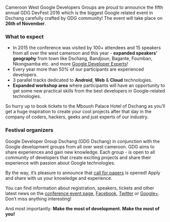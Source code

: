 Cameroon West Google Developers Groups are proud to announce the fifth annual GDG DevFest 2016 which is the biggest Google related event in Dschang carefully crafted by GDG community! The event will take place on **26th of November**.

### What to expect

* In 2015 the conference was visited by 100+ attendees and 15 speakers from all over the west cameroon and this year -  **expanded speakers’ geography** from town like Dschang, Bandjoun, Bagante, Foumban, Nkongsamba etc. and more [Google Developer Experts](https://developers.google.com/experts/about)!
* Every year more than 50% of our participants are experienced developers.
* 3 parallel tracks dedicated to **Android**, **Web** & **Cloud** technologies.
* **Expanded workshop area** where participants will have an opportunity to get some new practical skills from the best developers in Google-related technologies.

So hurry up to book tickets to the Mbouoh Palace Hotel of Dschang as you’ll get a huge inspiration to create your cool projects after that day in the company of coders, hackers, geeks and just experts of our industry.

### Festival organizers

Google Developer Group Dschang (GDG Dschang) in conjunction with the Google development groups from all over west cameroon. GDG aims to share experiences and gain new knowledge. Each group - is open to all community of developers that create exciting projects and share their experience with passion about Google technologies.

By the way, it’s pleasure to announce that [call for papers](https://plus.google.com/events/cjchmpkpooi2mico16mh5ora03k) is opened! Apply and share with us your knowledge and experience.

You can find information about registration, speakers, tickets and other latest news on the [conference event page](https://plus.google.com/events/cjchmpkpooi2mico16mh5ora03k), [Facebook](ttps://www.facebook.com/GDGDschang), [Twitter](https://twitter.com/GDGDschang) or [Google+](https://plus.google.com/101390700541925663340). Don’t miss anything interesting!

And most importantly: **Make the most of development. Make the most of you!**
